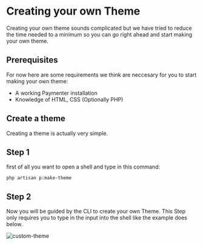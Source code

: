 # Creating your own Theme

Creating your own theme sounds complicated but we have tried to reduce the time needed to a minimum so you can go right ahead and start making your own theme.

## Prerequisites

For now here are some requirements we think are neccesary for you to start making your own theme:

- A working Paymenter installation
- Knowledge of HTML, CSS (Optionally PHP)

## Create a theme

Creating a theme is actually very simple.

## Step 1

first of all you want to open a shell and type in this command:
```shell
php artisan p:make-theme
```

## Step 2

Now you will be guided by the CLI to create your own Theme.
This Step only requires you to type in the input into the shell like the example does below.


![custom-theme](https://github.com/user-attachments/assets/8b6980e7-9e46-4032-8c62-76cc0b57733b)
